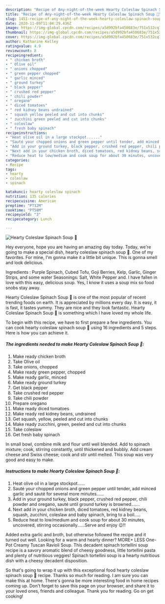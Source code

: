 ```yaml
---
description: "Recipe of Any-night-of-the-week Hearty Coleslaw Spinach Soup 🍲"
title: "Recipe of Any-night-of-the-week Hearty Coleslaw Spinach Soup 🍲"
slug: 1451-recipe-of-any-night-of-the-week-hearty-coleslaw-spinach-soup
date: 2020-11-09T11:04:29.436Z
image: https://img-global.cpcdn.com/recipes/a5d992bfa450683e/751x532cq70/hearty-coleslaw-spinach-soup-🍲-recipe-main-photo.jpg
thumbnail: https://img-global.cpcdn.com/recipes/a5d992bfa450683e/751x532cq70/hearty-coleslaw-spinach-soup-🍲-recipe-main-photo.jpg
cover: https://img-global.cpcdn.com/recipes/a5d992bfa450683e/751x532cq70/hearty-coleslaw-spinach-soup-🍲-recipe-main-photo.jpg
author: Katharine Kelley
ratingvalue: 4.9
reviewcount: 8
recipeingredient:
- " chicken broth"
- " Olive oil"
- " onions chopped"
- " green pepper chopped"
- " garlic minced"
- " ground turkey"
- " black pepper"
- " crushed red pepper"
- " chili powder"
- " oregano"
- " diced tomatoes"
- " red kidney beans undrained"
- " squash yellow peeled and cut into chunks"
- " zucchini green peeled and cut into chunks"
- " coleslaw"
- " fresh baby spinach"
recipeinstructions:
- "Heat olive oil in a large stockpot......"
- "Sauté your chopped onions and green pepper until tender, add minced garlic and sauté for several more minutes......"
- "Add in your ground turkey, black pepper, crushed red pepper, chili powder and oregano, sauté until ground turkey is browned......."
- "Next add in your chicken broth, diced tomatoes, red kidney beans, squash, zucchini, coleslaw and baby spinach, bring to a boil....."
- "Reduce heat to low/medium and cook soup for about 30 minutes, uncovered, stirring occasionally......Serve and enjoy 😉!!"
categories:
- Recipe
tags:
- hearty
- coleslaw
- spinach

katakunci: hearty coleslaw spinach 
nutrition: 135 calories
recipecuisine: American
preptime: "PT12M"
cooktime: "PT58M"
recipeyield: "3"
recipecategory: Lunch

---
```



![Hearty Coleslaw Spinach Soup 🍲](https://img-global.cpcdn.com/recipes/a5d992bfa450683e/751x532cq70/hearty-coleslaw-spinach-soup-🍲-recipe-main-photo.jpg)

Hey everyone, hope you are having an amazing day today. Today, we're going to make a special dish, hearty coleslaw spinach soup 🍲. One of my favorites. For mine, I'm gonna make it a little bit unique. This is gonna smell and look delicious.

Ingredients : Purple Spinach, Cubed Tofu, Goji Berries, Kelp, Garlic, Ginger Strips, and some water Seasonings: Salt, White Pepper and. I have fallen in love with this easy, delicious soup. Yes, I know it uses a soup mix so food snobs stay away.

Hearty Coleslaw Spinach Soup 🍲 is one of the most popular of recent trending foods on earth. It is appreciated by millions every day. It is easy, it is fast, it tastes yummy. They are nice and they look fantastic. Hearty Coleslaw Spinach Soup 🍲 is something which I have loved my whole life.


To begin with this recipe, we have to first prepare a few ingredients. You can cook hearty coleslaw spinach soup 🍲 using 16 ingredients and 5 steps. Here is how you can achieve it.

<!--inarticleads1-->

##### The ingredients needed to make Hearty Coleslaw Spinach Soup 🍲:

1. Make ready  chicken broth
1. Take  Olive oil
1. Take  onions, chopped
1. Make ready  green pepper, chopped
1. Make ready  garlic, minced
1. Make ready  ground turkey
1. Get  black pepper
1. Take  crushed red pepper
1. Take  chili powder
1. Prepare  oregano
1. Make ready  diced tomatoes
1. Make ready  red kidney beans, undrained
1. Get  squash, yellow, peeled and cut into chunks
1. Make ready  zucchini, green, peeled and cut into chunks
1. Take  coleslaw
1. Get  fresh baby spinach


In small bowl, combine milk and flour until well blended. Add to spinach mixture; cook, stirring constantly, until thickened and bubbly. Add cream cheese and Swiss cheese; cook and stir until melted. This soup was very good and easy to make. 

<!--inarticleads2-->

##### Instructions to make Hearty Coleslaw Spinach Soup 🍲:

1. Heat olive oil in a large stockpot......
1. Sauté your chopped onions and green pepper until tender, add minced garlic and sauté for several more minutes......
1. Add in your ground turkey, black pepper, crushed red pepper, chili powder and oregano, sauté until ground turkey is browned.......
1. Next add in your chicken broth, diced tomatoes, red kidney beans, squash, zucchini, coleslaw and baby spinach, bring to a boil.....
1. Reduce heat to low/medium and cook soup for about 30 minutes, uncovered, stirring occasionally......Serve and enjoy 😉!!


Added extra garlic and broth, but otherwise followed the recipe and it turned out well. Looking for a warm and hearty dinner? MORE+ LESS One-Pot Creamy Tuscan Ravioli Soup. This decadent spinach tortellini soup recipe is a savory aromatic blend of cheesy goodness, little tortellini pasta and plenty of nutritious veggies! Spinach tortellini soup is a hearty nutritious dish with a cheesy decadent disposition. 

So that's going to wrap it up with this exceptional food hearty coleslaw spinach soup 🍲 recipe. Thanks so much for reading. I am sure you can make this at home. There's gonna be more interesting food in home recipes coming up. Don't forget to save this page on your browser, and share it to your loved ones, friends and colleague. Thank you for reading. Go on get cooking!

